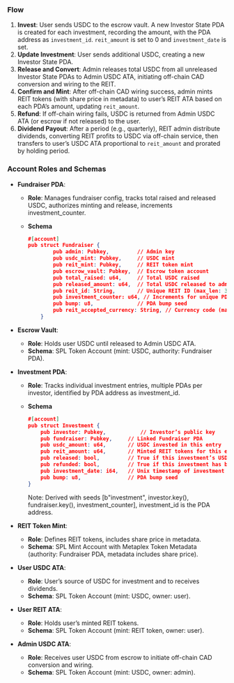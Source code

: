 ### Flow

1. **Invest**: User sends USDC to the escrow vault. A new Investor State PDA is created for each investment, recording the amount, with the PDA address as `investment_id`. `reit_amount` is set to 0 and `investment_date` is set.
2. **Update Investment**: User sends additional USDC, creating a new Investor State PDA.
3. **Release and Convert**: Admin releases total USDC from all unreleased Investor State PDAs to Admin USDC ATA, initiating off-chain CAD conversion and wiring to the REIT.
4. **Confirm and Mint**: After off-chain CAD wiring success, admin mints REIT tokens (with share price in metadata) to user’s REIT ATA based on each PDA’s amount, updating `reit_amount`.
5. **Refund**: If off-chain wiring fails, USDC is returned from Admin USDC ATA (or escrow if not released) to the user.
6. **Dividend Payout**: After a period (e.g., quarterly), REIT admin distribute dividends, converting REIT profits to USDC via off-chain service, then transfers to user’s USDC ATA proportional to `reit_amount` and prorated by holding period.

### Account Roles and Schemas

- **Fundraiser PDA**:
    - **Role**: Manages fundraiser config, tracks total raised and released USDC, authorizes minting and release, increments investment_counter.
    - **Schema**
        
        ```json
        #[account]
        pub struct Fundraiser {
                pub admin: Pubkey,         // Admin key
                pub usdc_mint: Pubkey,     // USDC mint
                pub reit_mint: Pubkey,     // REIT token mint
                pub escrow_vault: Pubkey,  // Escrow token account
                pub total_raised: u64,     // Total USDC raised
                pub released_amount: u64,  // Total USDC released to admin
                pub reit_id: String,       // Unique REIT ID (max_len: 32)
                pub investment_counter: u64, // Increments for unique PDA derivation
                pub bump: u8,              // PDA bump seed
                pub reit_accepted_currency: String, // Currency code (max_len: 3)
            }
        ```
        
- **Escrow Vault**:
    - **Role**: Holds user USDC until released to Admin USDC ATA.
    - **Schema**: SPL Token Account (mint: USDC, authority: Fundraiser PDA).
- **Investment PDA**:
    - **Role**: Tracks individual investment entries, multiple PDAs per investor, identified by PDA address as investment_id.
    - **Schema**
        
        ```json
        #[account]
        pub struct Investment {
            pub investor: Pubkey,           // Investor’s public key
            pub fundraiser: Pubkey,     // Linked Fundraiser PDA
            pub usdc_amount: u64,       // USDC invested in this entry
            pub reit_amount: u64,       // Minted REIT tokens for this entry (0 until minted)
            pub released: bool,         // True if this investment’s USDC is released
            pub refunded: bool,         // True if this investment has been refunded
            pub investment_date: i64,   // Unix timestamp of investment
            pub bump: u8,               // PDA bump seed
        }
        ```
        
        Note: Derived with seeds [b"investment", investor.key(), fundraiser.key(), investment_counter], investment_id is the PDA address.
        
- **REIT Token Mint**:
    - **Role**: Defines REIT tokens, includes share price in metadata.
    - **Schema**: SPL Mint Account with Metaplex Token Metadata (authority: Fundraiser PDA, metadata includes share price).
        
- **User USDC ATA**:
    - **Role**: User’s source of USDC for investment and to receives dividends.
    - **Schema**: SPL Token Account (mint: USDC, owner: user).
- **User REIT ATA**:
    - **Role**: Holds user’s minted REIT tokens.
    - **Schema**: SPL Token Account (mint: REIT token, owner: user).
- **Admin USDC ATA**:
    - **Role**: Receives user USDC from escrow to initiate off-chain CAD conversion and wiring.
    - **Schema**: SPL Token Account (mint: USDC, owner: admin).